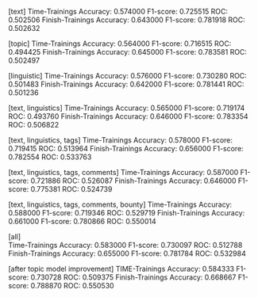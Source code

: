 [text]
Time-Trainings Accuracy:    0.574000 F1-score: 0.725515 ROC: 0.502506
Finish-Trainings Accuracy:  0.643000 F1-score: 0.781918 ROC: 0.502632

[topic]
Time-Trainings Accuracy:    0.564000 F1-score: 0.716515 ROC: 0.494425
Finish-Trainings Accuracy:  0.645000 F1-score: 0.783581 ROC: 0.502497

[linguistic]
Time-Trainings Accuracy:    0.576000 F1-score: 0.730280 ROC: 0.501483
Finish-Trainings Accuracy:  0.642000 F1-score: 0.781441 ROC: 0.501236

[text, linguistics] 
Time-Trainings Accuracy:    0.565000 F1-score: 0.719174 ROC: 0.493760
Finish-Trainings Accuracy:  0.646000 F1-score: 0.783354 ROC: 0.506822

[text, linguistics, tags] 
Time-Trainings Accuracy:    0.578000 F1-score: 0.719415 ROC: 0.513964
Finish-Trainings Accuracy:  0.656000 F1-score: 0.782554 ROC: 0.533763

[text, linguistics, tags, comments] 
Time-Trainings Accuracy:    0.587000 F1-score: 0.721886 ROC: 0.526087
Finish-Trainings Accuracy:  0.646000 F1-score: 0.775381 ROC: 0.524739

[text, linguistics, tags, comments, bounty]
Time-Trainings Accuracy:    0.588000 F1-score: 0.719346 ROC: 0.529719
Finish-Trainings Accuracy:  0.661000 F1-score: 0.780866 ROC: 0.550014

[all]  
Time-Trainings Accuracy:    0.583000 F1-score: 0.730097 ROC: 0.512788
Finish-Trainings Accuracy:  0.655000 F1-score: 0.781784 ROC: 0.532984

[after topic model improvement]
TIME-Trainings Accuracy:    0.584333 F1-score: 0.730728 ROC: 0.509375 
Finish-Trainings Accuracy:  0.668667 F1-score: 0.788870 ROC: 0.550530 
